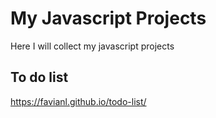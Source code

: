 # My Javascript Projects 

Here I will collect my javascript projects



## To do list

https://favianl.github.io/todo-list/

